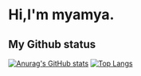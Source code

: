 # Hi,I'm myamya.
## My Github status
[![Anurag's GitHub stats](https://github-readme-stats.vercel.app/api?username=myamya-wiki)](https://github.com/anuraghazra/github-readme-stats)
[![Top Langs](https://github-readme-stats.vercel.app/api/top-langs/?username=myamya-wiki&layout=compact)](https://github.com/anuraghazra/github-readme-stats)
